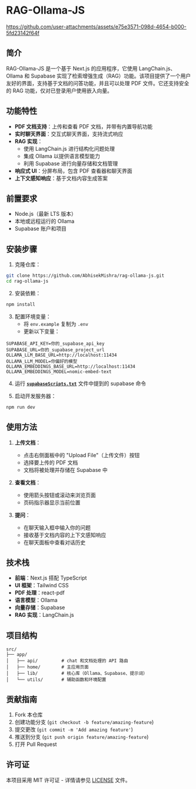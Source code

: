 # RAG-Ollama-JS

https://github.com/user-attachments/assets/e75e3571-098d-4654-b000-5fd23142f64f

## 简介
RAG-Ollama-JS 是一个基于 Next.js 的应用程序，它使用 LangChain.js、Ollama 和 Supabase 实现了检索增强生成（RAG）功能。该项目提供了一个用户友好的界面，支持基于文档的问答功能，并且可以处理 PDF 文件。它还支持安全的 RAG 功能，仅对已登录用户使用嵌入向量。

## 功能特性
- **PDF 文档支持**：上传和查看 PDF 文档，并带有内置导航功能
- **实时聊天界面**：交互式聊天界面，支持流式响应
- **RAG 实现**：
  - 使用 LangChain.js 进行结构化问题处理
  - 集成 Ollama 以提供语言模型能力
  - 利用 Supabase 进行向量存储和文档管理
- **响应式 UI**：分屏布局，包含 PDF 查看器和聊天界面
- **上下文感知响应**：基于文档内容生成答案

## 前置要求
- Node.js（最新 LTS 版本）
- 本地或远程运行的 Ollama
- Supabase 账户和项目

## 安装步骤

1. 克隆仓库：
```bash
git clone https://github.com/AbhisekMishra/rag-ollama-js.git
cd rag-ollama-js
```

2. 安装依赖：
```bash
npm install
```

3. 配置环境变量：
   - 将 `env.example` 复制为 `.env`
   - 更新以下变量：
```plaintext
SUPABASE_API_KEY=你的_supabase_api_key
SUPABASE_URL=你的_supabase_project_url
OLLAMA_LLM_BASE_URL=http://localhost:11434
OLLAMA_LLM_MODEL=你偏好的模型
OLLAMA_EMBEDDINGS_BASE_URL=http://localhost:11434
OLLAMA_EMBEDDINGS_MODEL=nomic-embed-text
```
4. 运行 **[`supabaseScripts.txt`](https://github.com/AbhisekMishra/rag-ollama-js/blob/main/supabaseScripts.txt)** 文件中提到的 supabase 命令

5. 启动开发服务器：
```bash
npm run dev
```

## 使用方法

1. **上传文档**：
   - 点击右侧面板中的 "Upload File"（上传文件）按钮
   - 选择要上传的 PDF 文档
   - 文档将被处理并存储在 Supabase 中

2. **查看文档**：
   - 使用箭头按钮或滚动来浏览页面
   - 页码指示器显示当前位置

3. **提问**：
   - 在聊天输入框中输入你的问题
   - 接收基于文档内容的上下文感知响应
   - 在聊天面板中查看对话历史

## 技术栈

- **前端**：Next.js 搭配 TypeScript
- **UI 框架**：Tailwind CSS
- **PDF 处理**：react-pdf
- **语言模型**：Ollama
- **向量存储**：Supabase
- **RAG 实现**：LangChain.js

## 项目结构

```plaintext
src/
├── app/
│   ├── api/         # chat 和文档处理的 API 路由
│   ├── home/        # 主应用页面
│   ├── lib/         # 核心库（Ollama、Supabase、提示词）
│   └── utils/       # 辅助函数和环境配置
```

## 贡献指南

1. Fork 本仓库
2. 创建功能分支 (`git checkout -b feature/amazing-feature`)
3. 提交更改 (`git commit -m 'Add amazing feature'`)
4. 推送到分支 (`git push origin feature/amazing-feature`)
5. 打开 Pull Request

## 许可证

本项目采用 MIT 许可证 - 详情请参见 [LICENSE](LICENSE) 文件。
